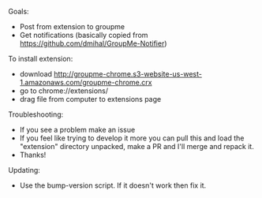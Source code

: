 Goals:
- Post from extension to groupme
- Get notifications (basically copied from https://github.com/dmihal/GroupMe-Notifier)

To install extension:
- download http://groupme-chrome.s3-website-us-west-1.amazonaws.com/groupme-chrome.crx
- go to chrome://extensions/
- drag file from computer to extensions page

Troubleshooting:
- If you see a problem make an issue
- If you feel like trying to develop it more you can pull this and load the "extension" directory unpacked, make a PR and I'll merge and repack it.
- Thanks!

Updating:
- Use the bump-version script. If it doesn't work then fix it.
